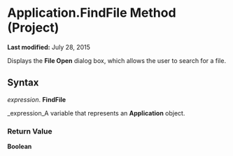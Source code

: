 
# Application.FindFile Method (Project)

 **Last modified:** July 28, 2015

Displays the  **File Open** dialog box, which allows the user to search for a file.

## Syntax

 _expression_. **FindFile**

 _expression_A variable that represents an  **Application** object.


### Return Value

 **Boolean**

